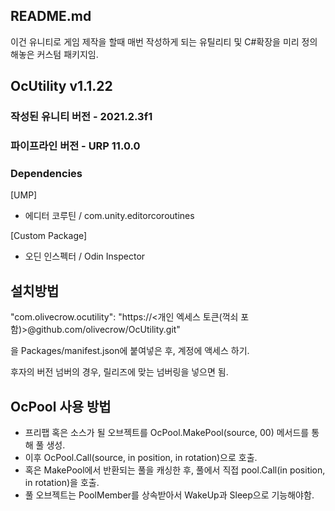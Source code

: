 ﻿## README.md

이건 유니티로 게임 제작을 할때 매번 작성하게 되는 유틸리티 및 C#확장을 미리 정의해놓은 커스텀 패키지임.

## OcUtility v1.1.22

### 작성된 유니티 버전 - 2021.2.3f1
### 파이프라인 버전 - URP 11.0.0

### Dependencies

[UMP]
- 에디터 코루틴 / com.unity.editorcoroutines

[Custom Package]
- 오딘 인스펙터 / Odin Inspector

## 설치방법

"com.olivecrow.ocutility": "https://<개인 엑세스 토큰(꺽쇠 포함)>@github.com/olivecrow/OcUtility.git"

을 Packages/manifest.json에 붙여넣은 후, 계정에 액세스 하기.

후자의 버전 넘버의 경우, 릴리즈에 맞는 넘버링을 넣으면 됨.


## OcPool 사용 방법
- 프리팹 혹은 소스가 될 오브젝트를 OcPool.MakePool(source, 00) 메서드를 통해 풀 생성.
- 이후 OcPool.Call(source, in position, in rotation)으로 호출.
- 혹은 MakePool에서 반환되는 풀을 캐싱한 후, 풀에서 직접 pool.Call(in position, in rotation)을 호출.
- 풀 오브젝트는 PoolMember를 상속받아서 WakeUp과 Sleep으로 기능해야함.
